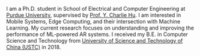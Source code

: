 I am a Ph.D. student in School of Electrical and Computer Engineering at [Purdue University](https://www.purdue.edu/), supervised by [Prof. Y. Charlie Hu](https://engineering.purdue.edu/~ychu/). I am interested in Mobile Systems, Edge Computing, and their intersection with Machine Learning. My current research focuses on understanding and improving the performance of ML-powered AR systems. I received my B.E. in Computer Science and Technology from [University of Science and Technology of China (USTC)](https://en.ustc.edu.cn/) in 2018.
